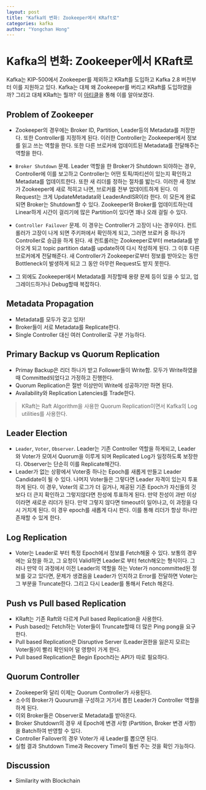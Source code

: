 ```yaml
---
layout: post
title: "Kafka의 변화: Zookeeper에서 KRaft로"
categories: kafka
author: "Yongchan Hong"
---
```

# Kafka의 변화: Zookeeper에서 KRaft로
Kafka는 KIP-500에서 Zookeeper를 제외하고 KRaft를 도입하고 Kafka 2.8 버전부터 이를 지원하고 있다. Kafka는 대체 왜 Zookeeper를 버리고 KRaft를 도입하였을까? 그리고 대체 KRaft는 뭘까? 이 [아티클](https://www.confluent.io/blog/why-replace-zookeeper-with-kafka-raft-the-log-of-all-logs/?utm_source=linkedin&utm_medium=organicsocial&utm_campaign=tm.devx_ch.bp_why-zookeeper-was-replaced-with-kraft-log-of-all-logs_content.apache-kafka)을 통해 이를 알아보겠다.

## Problem of Zookeeper
- Zookeeper의 경우에는 Broker ID, Partition, Leader등의 Metadata를 저장한다. 또한 Controller를 지정하게 된다. 이러한 Controller는 Zookeeper에서 정보를 읽고 쓰는 역할을 한다. 또한 다른 브로커에 업데이트된 Metadata를 전달해주는 역할을 한다.

- `Broker Shutdown` 문제. Leader 역할을 한 Broker가 Shutdown 되야하는 경우, Controller에 이를 보고하고 Controller는 어떤 토픽/파티션이 있는지 확인하고 Metadata를 업데이트한다. 또한 새 리더를 정하는 절차를 밟는다. 이러한 새 정보가 Zookeeper에 새로 적히고 나면, 브로커를 전부 업데이트하게 된다. 이 Request는 크게 UpdateMetadata와 LeaderAndISR이라 한다. 이 모든게 완료되면 Broker는 Shutdown할 수 있다. Zookeeper와 Broker를 업데이트하는데 Linear하게 시간이 걸리기에 많은 Partition이 있다면 꽤나 오래 걸릴 수 있다.

- `Controller Failover` 문제. 이 경우는 Controller가 고장이 나는 경우이다. 컨트롤러가 고장이 나게 되면 주키퍼에서 확인하게 되고, 그러면 브로커 중 하나가 Controller로 승급을 하게 된다. 새 컨트롤러는 Zookeeper로부터 metadata를 받아오게 되고 topic partition data를 update하여 다시 작성하게 된다. 그 이후 다른 브로커에게 전달해준다. 새 Controller가 Zookeeper로부터 정보를 받아오는 동안 Bottleneck이 발생하게 되고 그 동안 아무런 Request도 받지 못한다.

- 그 외에도 Zookeeper에서 Metadata를 저장할때 용량 문제 등이 있을 수 있고, 업그레이드하거나 Debug할때 복잡하다. 

## Metadata Propagation
- Metadata를 모두가 갖고 있자! 
- Broker들이 서로 Metadata를 Replicate한다.
- Single Controller 대신 여러 Controller로 구분 가능하다.

## Primary Backup vs Quorum Replication
- Primay Backup은 리더 하나가 받고 Follower들이 Write함. 모두가 Write하였을때 Committed되었다고 가정하고 진행한다.
- Quorum Replication은 절반 이상만이 Write에 성공하기만 하면 된다.
- Availability와 Replication Latencies를 Trade한다.

> KRaft는 Raft Algorithm을 사용한 Quorum Replication이면서 Kafka의 Log utilities를 사용한다.

## Leader Election
- `Leader`, `Voter`, `Observer`. Leader는 기존 Controller 역할을 하게되고, Leader와 Voter가 모여서 Quorum을 이루게 되며 Replicated Log가 일정하도록 보장한다. Observer는 단순히 이를 Replicate해간다.
- Leader가 없는 상황에서 Voter중 하나는 Epoch를 새롭게 만들고 Leader Candidate이 될 수 있다. 나머지 Voter들은 그렇다면 Leader 자격이 있는지 투표하게 된다. 이 경우, Voter의 로그가 더 길거나, 제공된 기존 Epoch가 자신들의 것보다 더 큰지 확인하고 그렇지않다면 찬성에 투표하게 된다. 만약 찬성이 과반 이상이라면 새로운 리더가 된다. 만약 그렇지 않다면 timeout이 일어나고, 이 과정을 다시 거치게 된다. 이 경우 epoch를 새롭게 다시 판다. 이를 통해 리더가 항상 하나만 존재할 수 있게 한다.

## Log Replication
- Voter는 Leader로 부터 특정 Epoch에서 정보를 Fetch해올 수 있다. 보통의 경우에는 요청을 하고, 그 요청이 Valid하면 Leader로 부터 fetch해오는 형식이다. 그러나 만약 이 과정에서 이전 Leader의 역할을 하는 Voter가 noncommitted된 정보를 갖고 있다면, 문제가 생겼음을 Leader가 인지하고 Error를 전달하면 Voter는 그 부분을 Truncate한다. 그리고 다시 Leader를 통해서 Fetch 해온다.

## Push vs Pull based Replication
- KRaft는 기존 Raft와 다르게 Pull based Replication을 사용한다. 
- Push based는 Fetch하는 Voter들이 Truncate할때 더 많은 Ping pong을 요구한다.
- Pull based Replication은 Disruptive Server (Leader권한을 잃은지 모르는 Voter들)이 빨리 확인되어 덜 영향이 가게 한다.
- Pull based Replication은 Begin Epoch라는 API가 따로 필요하다.

## Quorum Controller
- Zookeeper와 달리 이제는 Quorum Controller가 사용된다.
- 소수의 Broker가 Quourum을 구성하고 거기서 뽑힌 Leader가 Controller 역할을 하게 된다.
- 이외 Broker들은 Observer로 Metadata를 받아온다.
- Broker Shutdown의 경우 새 Epoch에 변경 사항 (Partition, Broker 변경 사항)을 Batch하여 반영할 수 있다. 
- Controller Failover의 경우 Voter가 새 Leader를 뽑으면 된다. 
- 실험 결과 Shutdown Time과 Recovery Time이 훨씬 주는 것을 확인 가능하다.

## Discussion
- Similarity with Blockchain